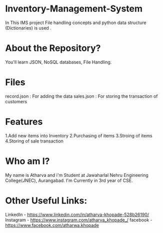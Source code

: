 # Inventory-Management-System
In This IMS project File handling concepts and python data structure (Dictionaries) is used . 

# About the Repository?
You'll learn JSON, NoSQL databases, File Handling.

# Files
record.json : For adding the data
sales.json : For storing the transaction of customers

# Features
1.Add new items into Inventory 
2.Purchasing of items
3.Stroing of items
4.Storing of sale transaction

# Who am I?
My name is Atharva and i'm Student at Jawaharlal Nehru Engineering College(JNEC), Aurangabad. I'm Currently in 3rd year of CSE. 

# Other Useful Links:

LinkedIn - https://www.linkedin.com/in/atharva-khopade-528b26190/
Instagram - https://www.instagram.com/atharva_khopade_/
facebook - https://www.facebook.com/atharwa.khopade
